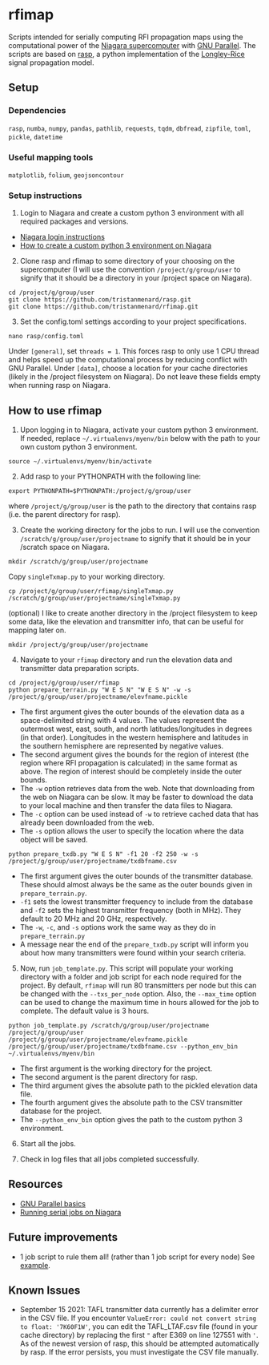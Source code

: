 # rfimap
Scripts intended for serially computing RFI propagation maps using the computational power of the [Niagara supercomputer](https://docs.scinet.utoronto.ca/index.php/Niagara_Quickstart) with [GNU Parallel](https://www.gnu.org/software/parallel/). The scripts are based on [rasp](https://github.com/tristanmenard/rasp), a python implementation of the [Longley-Rice](https://www.its.bldrdoc.gov/research-topics/radio-propagation-software/itm/itm.aspx) signal propagation model.

## Setup
### Dependencies
`rasp`, `numba`, `numpy`, `pandas`, `pathlib`, `requests`, `tqdm`, `dbfread`, `zipfile`, `toml`, `pickle`, `datetime`

### Useful mapping tools
`matplotlib`, `folium`, `geojsoncontour`

### Setup instructions
1. Login to Niagara and create a custom python 3 environment with all required packages and versions.
  * [Niagara login instructions](https://docs.scinet.utoronto.ca/index.php/Niagara_Quickstart#Getting_started_on_Niagara)
  * [How to create a custom python 3 environment on Niagara](https://docs.scinet.utoronto.ca/index.php/Installing_your_own_Python_Modules#Using_Virtualenv_in_Regular_Python)
2. Clone rasp and rfimap to some directory of your choosing on the supercomputer (I will use the convention `/project/g/group/user` to signify that it should be a directory in your /project space on Niagara).
  ```
  cd /project/g/group/user
  git clone https://github.com/tristanmenard/rasp.git
  git clone https://github.com/tristanmenard/rfimap.git
  ```

3. Set the config.toml settings according to your project specifications.
  ```
  nano rasp/config.toml
  ```
  Under `[general]`, set `threads = 1`. This forces rasp to only use 1 CPU thread and helps speed up the computational process by reducing conflict with GNU Parallel. Under `[data]`, choose a location for your cache directories (likely in the /project filesystem on Niagara). Do not leave these fields empty when running rasp on Niagara.

## How to use rfimap
1. Upon logging in to Niagara, activate your custom python 3 environment. If needed, replace `~/.virtualenvs/myenv/bin` below with the path to your own custom python 3 environment.
```
source ~/.virtualenvs/myenv/bin/activate
```

2. Add rasp to your PYTHONPATH with the following line:
```
export PYTHONPATH=$PYTHONPATH:/project/g/group/user
```
where `/project/g/group/user` is the path to the directory that contains rasp (i.e. the parent directory for rasp).

3. Create the working directory for the jobs to run. I will use the convention `/scratch/g/group/user/projectname` to signify that it should be in your /scratch space on Niagara.
```
mkdir /scratch/g/group/user/projectname
```
Copy `singleTxmap.py` to your working directory.
```
cp /project/g/group/user/rfimap/singleTxmap.py /scratch/g/group/user/projectname/singleTxmap.py
```

(optional) I like to create another directory in the /project filesystem to keep some data, like the elevation and transmitter info, that can be useful for mapping later on.
```
mkdir /project/g/group/user/projectname
```

4. Navigate to your `rfimap` directory and run the elevation data and transmitter data preparation scripts.
```
cd /project/g/group/user/rfimap
python prepare_terrain.py "W E S N" "W E S N" -w -s /project/g/group/user/projectname/elevfname.pickle
```
  * The first argument gives the outer bounds of the elevation data as a space-delimited string with 4 values. The values represent the outermost west, east, south, and north latitudes/longitudes in degrees (in that order). Longitudes in the western hemisphere and latitudes in the southern hemisphere are represented by negative values.
  * The second argument gives the bounds for the region of interest (the region where RFI propagation is calculated) in the same format as above. The region of interest should be completely inside the outer bounds.
  * The `-w` option retrieves data from the web. Note that downloading from the web on Niagara can be slow. It may be faster to download the data to your local machine and then transfer the data files to Niagara.
  * The `-c` option can be used instead of `-w` to retrieve cached data that has already been downloaded from the web.
  * The `-s` option allows the user to specify the location where the data object will be saved.

```
python prepare_txdb.py "W E S N" -f1 20 -f2 250 -w -s /project/g/group/user/projectname/txdbfname.csv
```
  * The first argument gives the outer bounds of the transmitter database. These should almost always be the same as the outer bounds given in `prepare_terrain.py`.
  * `-f1` sets the lowest transmitter frequency to include from the database and `-f2` sets the highest transmitter frequency (both in MHz). They default to 20 MHz and 20 GHz, respectively.
  * The `-w`, `-c`, and `-s` options work the same way as they do in `prepare_terrain.py`
  * A message near the end of the `prepare_txdb.py` script will inform you about how many transmitters were found within your search criteria.

5. Now, run `job_template.py`. This script will populate your working directory with a folder and job script for each node required for the project. By default, `rfimap` will run 80 transmitters per node but this can be changed with the `--txs_per_node` option. Also, the `--max_time` option can be used to change the maximum time in hours allowed for the job to complete. The default value is 3 hours.
```
python job_template.py /scratch/g/group/user/projectname /project/g/group/user /project/g/group/user/projectname/elevfname.pickle /project/g/group/user/projectname/txdbfname.csv --python_env_bin ~/.virtualenvs/myenv/bin
```
  * The first argument is the working directory for the project.
  * The second argument is the parent directory for rasp.
  * The third argument gives the absolute path to the pickled elevation data file.
  * The fourth argument gives the absolute path to the CSV transmitter database for the project.
  * The `--python_env_bin` option gives the path to the custom python 3 environment.

6. Start all the jobs.

7. Check in log files that all jobs completed successfully.


## Resources
* [GNU Parallel basics](https://docs.computecanada.ca/wiki/GNU_Parallel)
* [Running serial jobs on Niagara](https://docs.scinet.utoronto.ca/index.php/Running_Serial_Jobs_on_Niagara)

## Future improvements
* 1 job script to rule them all! (rather than 1 job script for every node) See [example](https://docs.scinet.utoronto.ca/index.php/Running_Serial_Jobs_on_Niagara#Version_for_more_than_1_node_at_once).

## Known Issues
* September 15 2021: TAFL transmitter data currently has a delimiter error in the CSV file. If you encounter `ValueError: could not convert string to float: '7K60F1W'`, you can edit the TAFL_LTAF.csv file (found in your cache directory) by replacing the first `"` after E369 on line 127551 with `'`. As of the newest version of rasp, this should be attempted automatically by rasp. If the error persists, you must investigate the CSV file manually.
